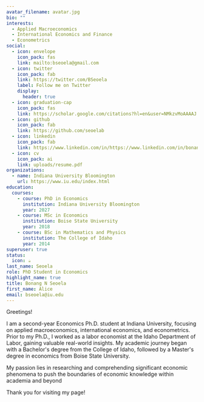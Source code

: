 ```yaml
---
avatar_filename: avatar.jpg
bio: ""
interests:
  - Applied Macroeconomics
  - International Economics and Finance
  - Econometrics
social:
  - icon: envelope
    icon_pack: fas
    link: mailto:bseoela@gmail.com
  - icon: twitter
    icon_pack: fab
    link: https://twitter.com/BSeoela
    label: Follow me on Twitter
    display:
      header: true
  - icon: graduation-cap
    icon_pack: fas
    link: https://scholar.google.com/citations?hl=en&user=NMkzvMoAAAAJ
  - icon: github
    icon_pack: fab
    link: https://github.com/seoelab
  - icon: linkedin
    icon_pack: fab
    link: https://www.linkedin.com/in/https://www.linkedin.com/in/bonang-seoela-2a207794/
  - icon: cv
    icon_pack: ai
    link: uploads/resume.pdf
organizations:
  - name: Indiana University Bloomington
    url: https://www.iu.edu/index.html
education:
  courses:
    - course: PhD in Economics
      institution: Indiana University Bloomington
      year: 2027
    - course: MSc in Economics
      institution: Boise State University
      year: 2018
    - course: BSc in Mathematics and Physics
      institution: The College of Idaho
      year: 2014
superuser: true
status:
  icon: ☕️
last_name: Seoela
role: PhD Student in Economics
highlight_name: true
title: Bonang N Seoela
first_name: Alice
email: bseoela@iu.edu
---
```

Greetings!

I am a second-year Economics Ph.D. student at Indiana University, focusing on applied macroeconomics, international economics, and econometrics. Prior to my Ph.D., I worked as a labor economist at the Idaho Department of Labor, gaining valuable real-world insights. My academic journey began with a Bachelor's degree from the College of Idaho, followed by a Master's degree in economics from Boise State University.

My passion lies in researching and comprehending significant economic phenomena to push the boundaries of economic knowledge within academia and beyond

Thank you for visiting my page!
